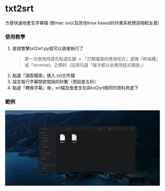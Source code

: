 # txt2srt
方便快速地產生字幕檔 (對mac os以及其他linux based的作業系統應該相較友善)

### 使用教學
1. 直接雙擊txt2srt.py就可以直接執行了
    > 第一次使用時請先點選右鍵 -> 「打開檔案的應用程式」選擇「終端機」或「terminal」之類的（記得勾選「每次都以此應用程式開啟」）
2. 點選「讀取檔案」匯入.txt文件檔
3. 設定每行字幕間欲間隔的秒數（預設是五秒）
4. 點選「轉換字幕」後，srt檔及會產生在與txt2srt相同的資料夾底下

### 範例
![Alt Text](https://github.com/youxanjump/txt2srt/blob/master/txt2srt.gif)
